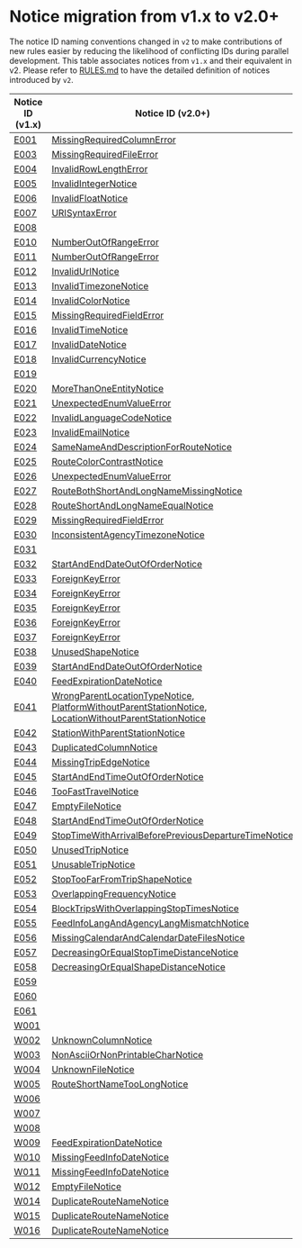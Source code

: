 # Notice migration from v1.x to v2.0+

The notice ID naming conventions changed in `v2` to make contributions of new rules easier by reducing the likelihood of conflicting IDs during parallel development. This table associates notices from `v1.x` and their equivalent in v2. Please refer to [RULES.md](/RULES.md) to have the detailed definition of notices introduced by `v2`.

| Notice ID (v1.x)                                                                 	| Notice ID (v2.0+)                                                                                                                                                                                                                                                                                                                                                                                                 	| Category (v2.0+)                                                                     	|
|----------------------------------------------------------------------------------	|-------------------------------------------------------------------------------------------------------------------------------------------------------------------------------------------------------------------------------------------------------------------------------------------------------------------------------------------------------------------------------------------------------------------	|--------------------------------------------------------------------------------------	|
| [E001](https://github.com/MobilityData/gtfs-validator/blob/v1.4.0/RULES.md#E001) 	| [MissingRequiredColumnError](/RULES.md#MissingRequiredColumnError)                                                                                                                                                                                                                                                                                        	| [ERROR](/RULES.md#errors)    	|
| [E003](https://github.com/MobilityData/gtfs-validator/blob/v1.4.0/RULES.md#E003) 	| [MissingRequiredFileError](/RULES.md#MissingRequiredFileError)                                                                                                                                                                                                                                                                                            	| [ERROR](/RULES.md#errors)    	|
| [E004](https://github.com/MobilityData/gtfs-validator/blob/v1.4.0/RULES.md#E004) 	| [InvalidRowLengthError](/RULES.md#InvalidRowLengthError)                                                                                                                                                                                                                                                                                                  	| [ERROR](/RULES.md#errors)    	|
| [E005](https://github.com/MobilityData/gtfs-validator/blob/v1.4.0/RULES.md#E005) 	| [InvalidIntegerNotice](/RULES.md#InvalidIntegerNotice)                                                                                                                                                                                                                                                                                                    	| [ERROR](/RULES.md#errors)    	|
| [E006](https://github.com/MobilityData/gtfs-validator/blob/v1.4.0/RULES.md#E006) 	| [InvalidFloatNotice](/RULES.md#InvalidFloatNotice)                                                                                                                                                                                                                                                                                                        	| [ERROR](/RULES.md#errors)    	|
| [E007](https://github.com/MobilityData/gtfs-validator/blob/v1.4.0/RULES.md#E007) 	| [URISyntaxError](/RULES.md#URISyntaxError)                                                                                                                                                                                                                                                                                                                	| [ERROR](/RULES.md#errors)    	|
| [E008](https://github.com/MobilityData/gtfs-validator/blob/v1.4.0/RULES.md#E008) 	|                                                                                                                                                                                                                                                                                                                                                                                                   |                                                                                      	|
| [E010](https://github.com/MobilityData/gtfs-validator/blob/v1.4.0/RULES.md#E010) 	| [NumberOutOfRangeError](/RULES.md#NumberOutOfRangeError)                                                                                                                                                                                                                                                                                                  	| [ERROR](/RULES.md#errors)    	|
| [E011](https://github.com/MobilityData/gtfs-validator/blob/v1.4.0/RULES.md#E011) 	| [NumberOutOfRangeError](/RULES.md#NumberOutOfRangeError)                                                                                                                                                                                                                                                                                                  	| [ERROR](/RULES.md#errors)    	|
| [E012](https://github.com/MobilityData/gtfs-validator/blob/v1.4.0/RULES.md#E012) 	| [InvalidUrlNotice](/RULES.md#InvalidUrlNotice)                                                                                                                                                                                                                                                                                                            	| [ERROR](/RULES.md#errors)    	|
| [E013](https://github.com/MobilityData/gtfs-validator/blob/v1.4.0/RULES.md#E013) 	| [InvalidTimezoneNotice](/RULES.md#InvalidTimezoneNotice)                                                                                                                                                                                                                                                                                                  	| [ERROR](/RULES.md#errors)    	|
| [E014](https://github.com/MobilityData/gtfs-validator/blob/v1.4.0/RULES.md#E014) 	| [InvalidColorNotice](/RULES.md#InvalidColorNotice)                                                                                                                                                                                                                                                                                                        	| [ERROR](/RULES.md#errors)    	|
| [E015](https://github.com/MobilityData/gtfs-validator/blob/v1.4.0/RULES.md#E015) 	| [MissingRequiredFieldError](/RULES.md#MissingRequiredFieldError)                                                                                                                                                                                                                                                                                          	| [ERROR](/RULES.md#errors)    	|
| [E016](https://github.com/MobilityData/gtfs-validator/blob/v1.4.0/RULES.md#E016) 	| [InvalidTimeNotice](/RULES.md#InvalidTimeNotice)                                                                                                                                                                                                                                                                                                          	| [ERROR](/RULES.md#errors)    	|
| [E017](https://github.com/MobilityData/gtfs-validator/blob/v1.4.0/RULES.md#E017) 	| [InvalidDateNotice](/RULES.md#InvalidDateNotice)                                                                                                                                                                                                                                                                                                          	| [ERROR](/RULES.md#errors)    	|
| [E018](https://github.com/MobilityData/gtfs-validator/blob/v1.4.0/RULES.md#E018) 	| [InvalidCurrencyNotice](/RULES.md#InvalidCurrencyNotice)                                                                                                                                                                                                                                                                                                  	| [ERROR](/RULES.md#errors)    	|
| [E019](https://github.com/MobilityData/gtfs-validator/blob/v1.4.0/RULES.md#E019) 	|                                                                                                                                                                                                                                                                                                                                                                                                   |                                                                                      	|
| [E020](https://github.com/MobilityData/gtfs-validator/blob/v1.4.0/RULES.md#E020) 	| [MoreThanOneEntityNotice](/RULES.md#MoreThanOneEntityNotice)                                                                                                                                                                                                                                                                                              	| [WARNING](/RULES.md#warnings) 	|
| [E021](https://github.com/MobilityData/gtfs-validator/blob/v1.4.0/RULES.md#E021) 	| [UnexpectedEnumValueError](/RULES.md#UnexpectedEnumValueError)                                                                                                                                                                                                                                                                                            	| [WARNING](/RULES.md#warnings) 	|
| [E022](https://github.com/MobilityData/gtfs-validator/blob/v1.4.0/RULES.md#E022) 	| [InvalidLanguageCodeNotice](/RULES.md#InvalidLanguageCodeNotice)                                                                                                                                                                                                                                                                                          	| [ERROR](/RULES.md#errors)     	|
| [E023](https://github.com/MobilityData/gtfs-validator/blob/v1.4.0/RULES.md#E023) 	| [InvalidEmailNotice](/RULES.md#InvalidEmailNotice)                                                                                                                                                                                                                                                                                                        	| [ERROR](/RULES.md#errors)     	|
| [E024](https://github.com/MobilityData/gtfs-validator/blob/v1.4.0/RULES.md#E024) 	| [SameNameAndDescriptionForRouteNotice](/RULES.md#SameNameAndDescriptionForRouteNotice)                                                                                                                                                                                                                                                                    	| [ERROR](/RULES.md#errors)     	|
| [E025](https://github.com/MobilityData/gtfs-validator/blob/v1.4.0/RULES.md#E025) 	| [RouteColorContrastNotice](/RULES.md#RouteColorContrastNotice)                                                                                                                                                                                                                                                                                            	| [ERROR](/RULES.md#errors)     	|
| [E026](https://github.com/MobilityData/gtfs-validator/blob/v1.4.0/RULES.md#E026) 	| [UnexpectedEnumValueError](/RULES.md#UnexpectedEnumValueError)                                                                                                                                                                                                                                                                                            	| [WARNING](/RULES.md#warnings) 	|
| [E027](https://github.com/MobilityData/gtfs-validator/blob/v1.4.0/RULES.md#E027) 	| [RouteBothShortAndLongNameMissingNotice](/RULES.md#RouteBothShortAndLongNameMissingNotice)                                                                                                                                                                                                                                                                	| [ERROR](/RULES.md#errors)     	|
| [E028](https://github.com/MobilityData/gtfs-validator/blob/v1.4.0/RULES.md#E028) 	| [RouteShortAndLongNameEqualNotice](/RULES.md#RouteShortAndLongNameEqualNotice)                                                                                                                                                                                                                                                                            	| [WARNING](/RULES.md#warnings) 	|
| [E029](https://github.com/MobilityData/gtfs-validator/blob/v1.4.0/RULES.md#E029) 	| [MissingRequiredFieldError](/RULES.md#MissingRequiredFieldError)                                                                                                                                                                                                                                                                                          	| [ERROR](/RULES.md#errors)     	|
| [E030](https://github.com/MobilityData/gtfs-validator/blob/v1.4.0/RULES.md#E030) 	| [InconsistentAgencyTimezoneNotice](/RULES.md#InconsistentAgencyTimezoneNotice)                                                                                                                                                                                                                                                                            	| [ERROR](/RULES.md#errors)     	|
| [E031](https://github.com/MobilityData/gtfs-validator/blob/v1.4.0/RULES.md#E031) 	|                                                                                                                                                                                                                                                                                                                                                                                                   |                                                                                      	|
| [E032](https://github.com/MobilityData/gtfs-validator/blob/v1.4.0/RULES.md#E032) 	| [StartAndEndDateOutOfOrderNotice](/RULES.md#StartAndEndDateOutOfOrderNotice)                                                                                                                                                                                                                                                                              	| [ERROR](/RULES.md#errors)     	|
| [E033](https://github.com/MobilityData/gtfs-validator/blob/v1.4.0/RULES.md#E033) 	| [ForeignKeyError](/RULES.md#ForeignKeyError)                                                                                                                                                                                                                                                                                                              	| [ERROR](/RULES.md#errors)     	|
| [E034](https://github.com/MobilityData/gtfs-validator/blob/v1.4.0/RULES.md#E034) 	| [ForeignKeyError](/RULES.md#ForeignKeyError)                                                                                                                                                                                                                                                                                                              	| [ERROR](/RULES.md#errors)     	|
| [E035](https://github.com/MobilityData/gtfs-validator/blob/v1.4.0/RULES.md#E035) 	| [ForeignKeyError](/RULES.md#ForeignKeyError)                                                                                                                                                                                                                                                                                                              	| [ERROR](/RULES.md#errors)     	|
| [E036](https://github.com/MobilityData/gtfs-validator/blob/v1.4.0/RULES.md#E036) 	| [ForeignKeyError](/RULES.md#ForeignKeyError)                                                                                                                                                                                                                                                                                                              	| [ERROR](/RULES.md#errors)     	|
| [E037](https://github.com/MobilityData/gtfs-validator/blob/v1.4.0/RULES.md#E037) 	| [ForeignKeyError](/RULES.md#ForeignKeyError)                                                                                                                                                                                                                                                                                                              	| [ERROR](/RULES.md#errors)     	|
| [E038](https://github.com/MobilityData/gtfs-validator/blob/v1.4.0/RULES.md#E038) 	| [UnusedShapeNotice](/RULES.md#UnusedShapeNotice)                                                                                                                                                                                                                                                                                                          	| [WARNING](/RULES.md#warnings) 	|
| [E039](https://github.com/MobilityData/gtfs-validator/blob/v1.4.0/RULES.md#E039) 	| [StartAndEndDateOutOfOrderNotice](/RULES.md#StartAndEndDateOutOfOrderNotice)                                                                                                                                                                                                                                                                              	| [ERROR](/RULES.md#errors)     	|
| [E040](https://github.com/MobilityData/gtfs-validator/blob/v1.4.0/RULES.md#E040) 	| [FeedExpirationDateNotice](/RULES.md#FeedExpirationDateNotice)                                                                                                                                                                                                                                                                                            	| [WARNING](/RULES.md#warnings) 	|
| [E041](https://github.com/MobilityData/gtfs-validator/blob/v1.4.0/RULES.md#E041) 	| [WrongParentLocationTypeNotice](/RULES.md#StationWithParentStationNotice), [PlatformWithoutParentStationNotice](/RULES.md#StationWithParentStationNotice), [LocationWithoutParentStationNotice](/RULES.md#StationWithParentStationNotice) 	| [ERROR](/RULES.md#errors)     	|
| [E042](https://github.com/MobilityData/gtfs-validator/blob/v1.4.0/RULES.md#E042) 	| [StationWithParentStationNotice](/RULES.md#StationWithParentStationNotice)                                                                                                                                                                                                                                                                                	| [ERROR](/RULES.md#errors)     	|
| [E043](https://github.com/MobilityData/gtfs-validator/blob/v1.4.0/RULES.md#E043) 	| [DuplicatedColumnNotice](/RULES.md#DuplicatedColumnNotice)                                                                                                                                                                                                                                                                                                	| [ERROR](/RULES.md#errors)     	|
| [E044](https://github.com/MobilityData/gtfs-validator/blob/v1.4.0/RULES.md#E044) 	| [MissingTripEdgeNotice](/RULES.md#MissingTripEdgeNotice)                                                                                                                                                                                                                                                                                                  	| [ERROR](/RULES.md#errors)     	|
| [E045](https://github.com/MobilityData/gtfs-validator/blob/v1.4.0/RULES.md#E045) 	| [StartAndEndTimeOutOfOrderNotice](/RULES.md#StartAndEndTimeOutOfOrderNotice)                                                                                                                                                                                                                                                                              	| [ERROR](/RULES.md#errors)     	|
| [E046](https://github.com/MobilityData/gtfs-validator/blob/v1.4.0/RULES.md#E046) 	| [TooFastTravelNotice](/RULES.md#TooFastTravelNotice)                                                                                                                                                                                                                                                                                                      	| [WARNING](/RULES.md#warnings) 	|
| [E047](https://github.com/MobilityData/gtfs-validator/blob/v1.4.0/RULES.md#E047) 	| [EmptyFileNotice](/RULES.md#EmptyFileNotice)                                                                                                                                                                                                                                                                                                              	| [ERROR](/RULES.md#errors)     	|
| [E048](https://github.com/MobilityData/gtfs-validator/blob/v1.4.0/RULES.md#E048) 	| [StartAndEndTimeOutOfOrderNotice](/RULES.md#StartAndEndTimeOutOfOrderNotice)                                                                                                                                                                                                                                                                              	| [ERROR](/RULES.md#errors)     	|
| [E049](https://github.com/MobilityData/gtfs-validator/blob/v1.4.0/RULES.md#E049) 	| [StopTimeWithArrivalBeforePreviousDepartureTimeNotice](/RULES.md#StopTimeWithArrivalBeforePreviousDepartureTimeNotice)                                                                                                                                                                                                                                    	| [ERROR](/RULES.md#errors)     	|
| [E050](https://github.com/MobilityData/gtfs-validator/blob/v1.4.0/RULES.md#E050) 	| [UnusedTripNotice](/RULES.md#UnusedTripNotice)                                                                                                                                                                                                                                                                                                            	| [WARNING](/RULES.md#warnings) 	|
| [E051](https://github.com/MobilityData/gtfs-validator/blob/v1.4.0/RULES.md#E051) 	| [UnusableTripNotice](/RULES.md#UnusableTripNotice)                                                                                                                                                                                                                                                                                                        	| [WARNING](/RULES.md#warnings) 	|
| [E052](https://github.com/MobilityData/gtfs-validator/blob/v1.4.0/RULES.md#E052) 	| [StopTooFarFromTripShapeNotice](/RULES.md#StopTooFarFromTripShapeNotice)                                                                                                                                                                                                                                                                                  	| [WARNING](/RULES.md#warnings) 	|
| [E053](https://github.com/MobilityData/gtfs-validator/blob/v1.4.0/RULES.md#E053) 	| [OverlappingFrequencyNotice](/RULES.md#OverlappingFrequencyNotice)                                                                                                                                                                                                                                                                                        	| [ERROR](/RULES.md#errors)     	|
| [E054](https://github.com/MobilityData/gtfs-validator/blob/v1.4.0/RULES.md#E054) 	| [BlockTripsWithOverlappingStopTimesNotice](/RULES.md#BlockTripsWithOverlappingStopTimesNotice)                                                                                                                                                                                                                                                            	| [ERROR](/RULES.md#errors)     	|
| [E055](https://github.com/MobilityData/gtfs-validator/blob/v1.4.0/RULES.md#E055) 	| [FeedInfoLangAndAgencyLangMismatchNotice](/RULES.md#FeedInfoLangAndAgencyLangMismatchNotice)                                                                                                                                                                                                                                                              	| [WARNING](/RULES.md#warnings) 	|
| [E056](https://github.com/MobilityData/gtfs-validator/blob/v1.4.0/RULES.md#E056) 	| [MissingCalendarAndCalendarDateFilesNotice](/RULES.md#MissingCalendarAndCalendarDateFilesNotice)                                                                                                                                                                                                                                                          	| [ERROR](/RULES.md#errors)     	|
| [E057](https://github.com/MobilityData/gtfs-validator/blob/v1.4.0/RULES.md#E057) 	| [DecreasingOrEqualStopTimeDistanceNotice](/RULES.md#DecreasingOrEqualStopTimeDistanceNotice)                                                                                                                                                                                                                                                              	| [ERROR](/RULES.md#errors)     	|
| [E058](https://github.com/MobilityData/gtfs-validator/blob/v1.4.0/RULES.md#E058) 	| [DecreasingOrEqualShapeDistanceNotice](/RULES.md#DecreasingOrEqualShapeDistanceNotice)                                                                                                                                                                                                                                                                    	| [ERROR](/RULES.md#errors)     	|
| [E059](https://github.com/MobilityData/gtfs-validator/blob/v1.4.0/RULES.md#E059) 	|                                                                                                                                                                                                                                                                                                                                                                                                                   	|                                                                                      	|
| [E060](https://github.com/MobilityData/gtfs-validator/blob/v1.4.0/RULES.md#E060) 	|                                                                                                                                                                                                                                                                                                                                                                                                                   	|                                                                                      	|
| [E061](https://github.com/MobilityData/gtfs-validator/blob/v1.4.0/RULES.md#E061) 	|                                                                                                                                                                                                                                                                                                                                                                                                                   	|                                                                                      	|
| [W001](https://github.com/MobilityData/gtfs-validator/blob/v1.4.0/RULES.md#W001) 	|                                                                                                                                                                                                                                                                                                                                                                                                                   	|                                                                                      	|
| [W002](https://github.com/MobilityData/gtfs-validator/blob/v1.4.0/RULES.md#W002) 	| [UnknownColumnNotice](https://github.com/MobilityData/gtfs-validator/blob/v1.4.0/RULES.md#UnknownColumnNotice)                                                                                                                                                                                                                                                                                                    	| [INFO](/RULES.md#info)       	|
| [W003](https://github.com/MobilityData/gtfs-validator/blob/v1.4.0/RULES.md#W003) 	| [NonAsciiOrNonPrintableCharNotice](https://github.com/MobilityData/gtfs-validator/blob/v1.4.0/RULES.md#NonAsciiOrNonPrintableCharNotice)                                                                                                                                                                                                                                                                          	| [WARNING](/RULES.md#warnings) 	|
| [W004](https://github.com/MobilityData/gtfs-validator/blob/v1.4.0/RULES.md#W004) 	| [UnknownFileNotice](https://github.com/MobilityData/gtfs-validator/blob/v1.4.0/RULES.md#UnknownFileNotice)                                                                                                                                                                                                                                                                                                        	| [INFO](/RULES.md#info)       	|
| [W005](https://github.com/MobilityData/gtfs-validator/blob/v1.4.0/RULES.md#W005) 	| [RouteShortNameTooLongNotice](https://github.com/MobilityData/gtfs-validator/blob/v1.4.0/RULES.md#RouteShortNameTooLongNotice)                                                                                                                                                                                                                                                                                    	| [WARNING](/RULES.md#warnings) 	|
| [W006](https://github.com/MobilityData/gtfs-validator/blob/v1.4.0/RULES.md#W006) 	|                                                                                                                                                                                                                                                                                                                                                                                                                   	|                                                                                      	|
| [W007](https://github.com/MobilityData/gtfs-validator/blob/v1.4.0/RULES.md#W007) 	|                                                                                                                                                                                                                                                                                                                                                                                                                   	|                                                                                      	|
| [W008](https://github.com/MobilityData/gtfs-validator/blob/v1.4.0/RULES.md#W008) 	|                                                                                                                                                                                                                                                                                                                                                                                                                   	|                                                                                      	|
| [W009](https://github.com/MobilityData/gtfs-validator/blob/v1.4.0/RULES.md#W009) 	| [FeedExpirationDateNotice](https://github.com/MobilityData/gtfs-validator/blob/v1.4.0/RULES.md#FeedExpirationDateNotice)                                                                                                                                                                                                                                                                                          	| [WARNING](/RULES.md#warnings) 	|
| [W010](https://github.com/MobilityData/gtfs-validator/blob/v1.4.0/RULES.md#W010) 	| [MissingFeedInfoDateNotice](https://github.com/MobilityData/gtfs-validator/blob/v1.4.0/RULES.md#MissingFeedInfoDateNotice)                                                                                                                                                                                                                                                                                        	| [WARNING](/RULES.md#warnings) 	|
| [W011](https://github.com/MobilityData/gtfs-validator/blob/v1.4.0/RULES.md#W011) 	| [MissingFeedInfoDateNotice](https://github.com/MobilityData/gtfs-validator/blob/v1.4.0/RULES.md#MissingFeedInfoDateNotice)                                                                                                                                                                                                                                                                                        	| [WARNING](/RULES.md#warnings) 	|
| [W012](https://github.com/MobilityData/gtfs-validator/blob/v1.4.0/RULES.md#W012) 	| [EmptyFileNotice](https://github.com/MobilityData/gtfs-validator/blob/v1.4.0/RULES.md#EmptyFileNotice)                                                                                                                                                                                                                                                                                                            	| [ERROR](/RULES.md#errors)     	|
| [W014](https://github.com/MobilityData/gtfs-validator/blob/v1.4.0/RULES.md#W014) 	| [DuplicateRouteNameNotice](https://github.com/MobilityData/gtfs-validator/blob/v1.4.0/RULES.md#DuplicateRouteNameNotice)                                                                                                                                                                                                                                                                                          	| [WARNING](/RULES.md#warnings) 	|
| [W015](https://github.com/MobilityData/gtfs-validator/blob/v1.4.0/RULES.md#W015) 	| [DuplicateRouteNameNotice](https://github.com/MobilityData/gtfs-validator/blob/v1.4.0/RULES.md#DuplicateRouteNameNotice)                                                                                                                                                                                                                                                                                          	| [WARNING](/RULES.md#warnings) 	|
| [W016](https://github.com/MobilityData/gtfs-validator/blob/v1.4.0/RULES.md#W016) 	| [DuplicateRouteNameNotice](https://github.com/MobilityData/gtfs-validator/blob/v1.4.0/RULES.md#DuplicateRouteNameNotice)                                                                                                                                                                                                                                                                                          	| [WARNING](/RULES.md#warnings) 	|
